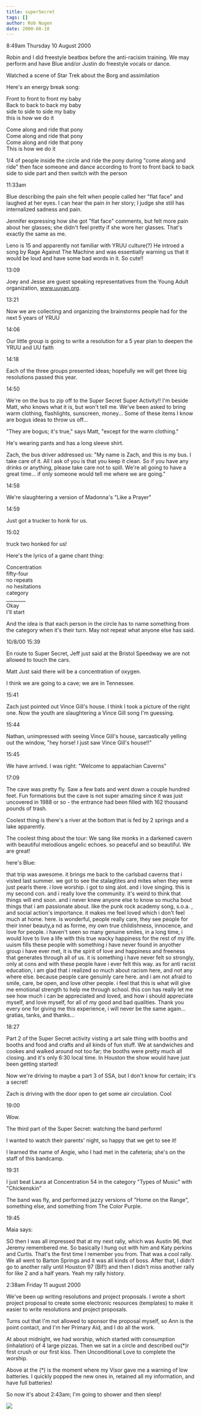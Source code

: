```yaml
---
title: superSecret
tags: []
author: Rob Nugen
date: 2000-08-10
---
```


<p class=date>8:49am Thursday 10 August 2000

<p>Robin and I did freestyle beatbox before the anti-racisim training.  We
may perform and have Blue and/or Justin do freestyle vocals or dance.

<p>Watched a scene of Star Trek about the Borg and assimilation

<p>Here's an energy break song:

<p>Front to front to front my baby
<br>Back to back to back my baby
<br>side to side to side my baby
<br>this is how we do it

<p>Come along and ride that pony
<br>Come along and ride that pony
<br>Come along and ride that pony
<br>This is how we do it

<p>1/4 of people inside the circle and ride the pony during "come along and
ride"  then face someone and dance according to front to front back to back
side to side part and then switch with the person

<p class=date>11:33am

<p>Blue describing the pain she felt when people called her "flat face" and
laughed at her eyes.  I can hear the pain in her story; I judge she still
has internalized sadness and pain.

<p>Jennifer expressing how she got "flat face" comments, but felt more pain
about her glasses; she didn't feel pretty if she wore her glasses.  That's
exactly the same as me.

<p>Leno is 15 and apparently not familiar with YRUU culture(?)  He introed a
song by Rage Against The Machine and was essentially warning us that it
would be loud and have some bad words in it.  So cute!!

<p class=date>13:09

<p>Joey and Jesse are guest speaking representatives from the Young Adult
organization, <a href="https://www.uuyan.org">www.uuyan.org</a>.

<p class=date>13:21

<p>Now we are collecting and organizing the brainstorms people had for the
next 5 years of YRUU

<p class=date>14:06

<p>Our little group is going to write a resolution for a 5 year plan to
deepen the YRUU and  UU faith

<p class=date>14:18

<p>Each of the three groups presented ideas; hopefully we will get three big
resolutions passed this year.

<p class=date>14:50

<p>We're on the bus to zip off to the Super Secret Super Activity!!  I'm
beside Matt, who knows what it is, but won't tell me.   We've been asked to
bring warm clothing, flashlights, sunscreen, money...   Some of these items
I know are bogus ideas to throw us off...

<p>"They are bogus; it's true," says Matt, "except for the warm clothing."

<p>He's wearing pants and has a long sleeve shirt.

<p>Zach, the bus driver addressed us: "My name is Zach, and this is my bus.
I take care of it.  All I ask of you is that you keep it clean.  So if you
have any drinks or anything, please take care not to spill.  We're all going
to have a great time... if only someone would tell me where we are going."

<p class=date>14:58

<p>We're slaughtering a version of Madonna's "Like a Prayer"

<p class=date>14:59

<p>Just got a trucker to honk for us.

<p class=date>15:02

<p>truck two honked for us!

<p>Here's the lyrics of a game chant thing:

<p>Concentration
<br>fifty-four
<br>no repeats
<br>no hesitations
<br>category
<br>________
<br>Okay
<br>I'll start

<p>And the idea is that each person in the circle has to name something from
the category when it's their turn.  May not repeat what anyone else has
said.

<p class=date>10/8/00 15:39

<p>En route to Super Secret, Jeff just said at the Bristol Speedway we are
not allowed to touch the cars.

<p>Matt Just said there will be a concentration of oxygen.

<p>I think we are going to a cave; we are in Tennessee.

<p class=date>15:41

<p>Zach just pointed out Vince Gill's house.  I think I took a picture of
the right one.  Now the youth are slaughtering a Vince Gill song I'm
guessing.

<p class=date>15:44

<p>Nathan, unimpressed with seeing Vince Gill's house, sarcastically yelling
out the window, "hey horse!  I just saw Vince Gill's house!!"

<p class=date>15:45

<p>We have arrived.  I was right: "Welcome to appalachian Caverns"

<p class=date>17:09

<p>The cave was pretty fly.  Saw a few bats and went down a couple hundred
feet.  Fun formations but the cave is not super amazing since it was just
uncovered in 1988 or so - the entrance had been filled with 162 thousand
pounds of trash.

<p>Coolest thing is there's a river at the bottom that is fed by 2 springs
and a lake apparently.

<p>The coolest thing about the tour: We sang like monks in a darkened cavern
with beautiful melodious angelic echoes.  so peaceful and so beautiful.  We
are great!

<p>here's Blue:

<p class=message>that trip was awesome. it brings me back to the carlsbad
caverns that i visted last summer. we got to see the stalagtites and mites
when they were just pearls there. i love worship. i got to sing alot. and i
love singing. this is my second con. and i really love the community. it's
weird to think that things will end soon. and i never knew anyone else to
know so mucha bout things that i am passionate about. like the punk rock
academy song, s.o.a. , and social action's importance. it makes me feel
loved which i don't feel much at home. here. is wonderful, people really
care, they see people for their inner beauty,a nd as forme, my own true
childishness, innocence, and love for people. i haven't seen so many genuine
smiles, in a long time, i would love to live a life with this true wacky
happiness for the rest of my life. uuism fills these people with something i
have never found in anyother group i have ever met, it is the spirit of love
and happiness and freeness that generates through all of us. it is something
i have never felt so strongly, only at cons and with these people have i
ever felt this way. as for anti racist education, i am glad that i realized
so much about racism here, and not any where else. because people care
genuinly care here. and i am not afraid to smile, care, be open, and love
other people. i feel that this is what will give me emotional strength to
help me through school. this con has really let me see how much i can be
appreciated and loved, and how i should appreciate myself, and love myself,
for all of my good and bad qualities. Thank you every one for giving me this
experience, i will never be the same again... gratias, tanks, and thanks...

<p class=date>18:27

<p>Part 2 of  the Super Secret activity visting a art sale thing with booths
and booths and food and crafts and all kinds of fun stuff.  We at sandwiches
and cookes and walked around not too far; the booths were pretty much all
closing.  and it's only 6:30 local time.  In Houston the show would have
just been getting started!

<p>Now we're driving to maybe a part 3 of SSA, but I don't know for certain;
it's a secret!

<p>Zach is driving with the door open to get some air circulation.  Cool

<p class=date>19:00

<p>Wow.

<p>The third part of the Super Secret:  watching the band perform!

<p>I wanted to watch their parents' night, so happy that we get to see it!

<p>I learned the name of Angie, who I had met in the cafeteria; she's on the
staff of this bandcamp.

<p class=date>19:31

<p>I just beat Laura at Concentration 54 in the category "Types of Music"
with "Chickenskin"

<p>The band was fly, and performed jazzy versions of "Home on the Range",
something else, and something from The Color Purple.

<p class=date>19:45

<p>Maia says:

<p class=messages>SO then I was all impressed that at my next rally, which
was Austin 96, that Jeremy remembered me.  So basically I hung out with him
and Katy perkins and Curtis.  That's the first time I remember you from.
That was a cool rally.  We all went to Barton Springs and it was all kinds
of boss.  After that, I didn't go to another rally until Houston 97 (Bif!)
and then I didn't miss another rally for like 2 and a half years.  Yeah my
rally history.

<p class=date>2:38am Friday 11 august 2000

<p>We've been up writing resolutions and project proposals.  I wrote a short
project proposal to create some electronic resources (templates) to make it
easier to write resolutions and project proposals.

<p>Turns out that I'm not allowed to sponsor the proposal myself, so Ann is
the point contact, and I'm her Primary Aid, and I do all the work.

<p>At about midnight, we had worship, which started with consumption
(inhalation) of 4 large pizzas.  Then we sat in a circle and described
ou(*)r first crush or our first kiss.  Then Unconditional Love to complete
the worship.

<p>Above at the (*) is the moment where my Visor gave me a warning of low
batteries.  I quickly popped the new ones in, retained all my information,
and have full batteries!

<p>So now it's about 2:43am; I'm going to shower and then sleep!

<p><img src="/images/rob/wL-ROB.gif">

